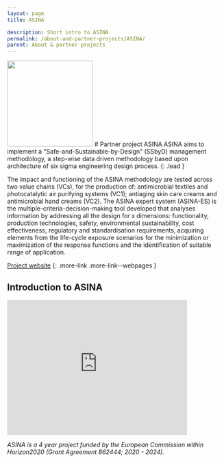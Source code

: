 ```yaml
---
layout: page
title: ASINA

description: Short intro to ASINA
permalink: /about-and-partner-projects/ASINA/
parent: About & partner projects
---
```

<img src="{{ site.baseurl }}/images/logos/ASINA.png" width="200" class="image--right" />
#  Partner project ASINA
ASINA aims to implement a "Safe-and-Sustainable-by-Design" (SSbyD) management methodology, a step-wise data driven methodology based upon architecture of six sigma engineering design process. 
{: .lead }

The impact and functioning of the ASINA methodology are tested across two value chains (VCs), for the production of: antimicrobial textiles and photocatalytic air purifying systems (VC1); antiaging skin care creams and antimicrobial hand creams (VC2). The ASINA expert system (ASINA-ES) is the multiple-criteria-decision-making tool developed that analyses information by addressing all the design for x dimensions: functionality, production technologies, safety, environmental sustainability, cost effectiveness, regulatory and standardisation requirements, acquiring elements from the life-cycle exposure scenarios for the minimization or maximization of the response functions and the identification of suitable range of application.

[Project website](https://www.asina-project.eu/)
{: .more-link .more-link--webpages }


## Introduction to ASINA
<iframe width="420" height="315" src="https://www.youtube.com/embed/ntD3pk3yxPI" frameborder="0" allowfullscreen="allowfullscreen">&nbsp;</iframe>


_ASINA is a 4 year project funded by the European Commission within Horizon2020 (Grant Agreement 862444; 2020 - 2024)._
